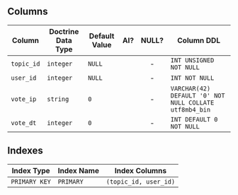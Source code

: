 ## Columns

| Column | Doctrine Data Type | Default Value | AI? | NULL? | Column DDL |
| ------ | ------------------ | ------------- | :-: | :---: | ---------- |
| `topic_id` | `integer` | `NULL` |  | - | `INT UNSIGNED NOT NULL` |
| `user_id` | `integer` | `NULL` |  | - | `INT NOT NULL` |
| `vote_ip` | `string` | `0` |  | - | `VARCHAR(42) DEFAULT '0' NOT NULL COLLATE utf8mb4_bin` |
| `vote_dt` | `integer` | `0` |  | - | `INT DEFAULT 0 NOT NULL` |

## Indexes

| Index Type | Index Name | Index Columns |
| ---------- | ---------- | ------------- |
| `PRIMARY KEY` | `PRIMARY` | `(topic_id, user_id)` |
